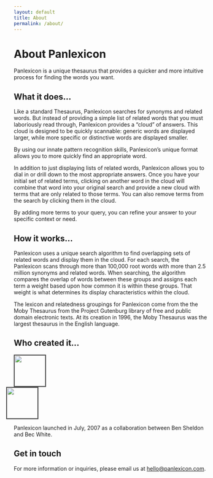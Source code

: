 ```yaml
---
layout: default
title: About
permalink: /about/
---
```


<h1>About Panlexicon</h1>

<p>Panlexicon is a unique thesaurus that provides a quicker and more intuitive process for finding the words you want.</p>

<h2>What it does…</h2>

<p>Like a standard Thesaurus, Panlexicon searches for synonyms and related words. But instead of providing a simple list of related words that you must laboriously read through, Panlexicon provides a “cloud” of answers. This cloud is designed to be quickly scannable: generic words are displayed larger, while more specific or distinctive words are displayed smaller.</p>

<p>By using our innate pattern recognition skills, Panlexicon’s unique format allows you to more quickly find an appropriate word.</p>

<p>In addition to just displaying lists of related words, Panlexicon allows you to dial in or drill down to the most appropriate answers. Once you have your initial set of related terms, clicking on another word in the cloud will combine that word into your original search and provide a new cloud with terms that are only related to those terms. You can also remove terms from the search by clicking them in the cloud.</p>

<p>By adding more terms to your query, you can refine your answer to your specific context or need.</p>

<h2>How it works…</h2>

<p>Panlexicon uses a unique search algorithm to find overlapping sets of related words and display them in the cloud. For each search, the Panlexicon scans through more than 100,000 root words with more than 2.5 million synonyms and related words. When searching, the algorithm compares the overlap of words between these groups and assigns each term a weight based upon how common it is within these groups. That weight is what determines its display characteristics within the cloud.</p>

<p>The lexicon and relatedness groupings for Panlexicon come from the the Moby Thesaurus from the Project Gutenburg library of free and public domain electronic texts. At its creation in 1996, the Moby Thesaurus was the largest thesaurus in the English language.</p>

<h2>Who created it…</h2>

<div class="row">
  <div class=""></div>

</div>
<div class="media">
  <div class="media-left">
    <div class="media-object" style="width: 150px;">
      <img class="img-circle" width="80" alt="" style="border: 2px solid #444" src="{{ "/assets/images/ben.jpg" | prepend: site.baseurl }}">
      <img class="img-circle" width="80" alt="" style="margin-left: -20px; border: 2px solid #444" src="{{ "/assets/images/bec.jpg" | prepend: site.baseurl }}">
    </div>
  </div>
  <div class="media-body">
    <p>Panlexicon launched in July, 2007 as a collaboration between Ben Sheldon and Bec White.</p>
  </div>
</div>

<h2>Get in touch</h2>

<p>For more information or inquiries, please email us at <a href="mailto:hello@panlexicon.com">hello@panlexicon.com</a>.</p>
